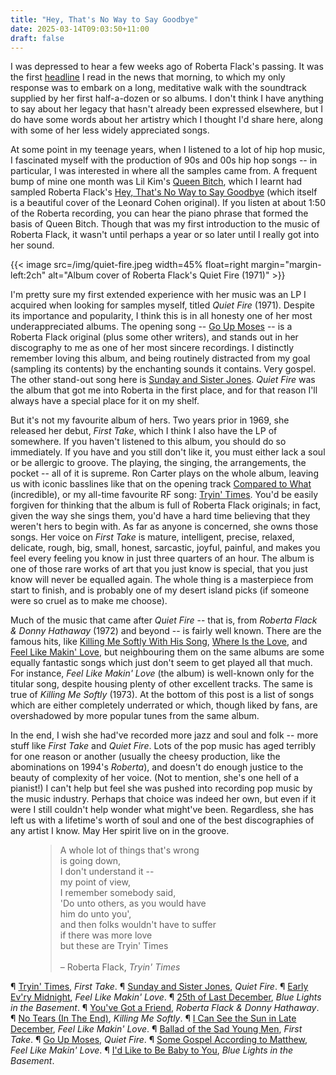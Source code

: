 ```yaml
---
title: "Hey, That's No Way to Say Goodbye"
date: 2025-03-14T09:03:50+11:00
draft: false
---
```


I was depressed to hear a few weeks ago of Roberta Flack's passing. It was the first [headline](https://www.theguardian.com/music/2025/feb/24/roberta-flack-soul-and-rb-icon-behind-killing-me-softly-dies-aged-88) I read in the news that morning, to which my only response was to embark on a long, meditative walk with the soundtrack supplied by her first half-a-dozen or so albums. I don't think I have anything to say about her legacy that hasn't already been expressed elsewhere, but I do have some words about her artistry which I thought I'd share here, along with some of her less widely appreciated songs.

At some point in my teenage years, when I listened to a lot of hip hop music, I fascinated myself with the production of 90s and 00s hip hop songs -- in particular, I was interested in where all the samples came from. A frequent bump of mine one month was Lil Kim's [Queen Bitch](https://www.youtube.com/watch?v=8rJ7VZadCGc), which I learnt had sampled Roberta Flack's [Hey, That's No Way to Say Goodbye](https://www.youtube.com/watch?v=kz38Vxkyow4) (which itself is a beautiful cover of the Leonard Cohen original). If you listen at about 1:50 of the Roberta recording, you can hear the piano phrase that formed the basis of Queen Bitch. Though that was my first introduction to the music of Roberta Flack, it wasn't until perhaps a year or so later until I really got into her sound.

{{< image src=/img/quiet-fire.jpeg width=45% float=right margin="margin-left:2ch" alt="Album cover of Roberta Flack's Quiet Fire (1971)" >}}

I'm pretty sure my first extended experience with her music was an LP I acquired when looking for samples myself, titled *Quiet Fire* (1971). Despite its importance and popularity, I think this is in all honesty one of her most underappreciated albums. The opening song -- [Go Up Moses][moses] -- is a Roberta Flack original (plus some other writers), and stands out in her discography to me as one of her most sincere recordings. I distinctly remember loving this album, and being routinely distracted from my goal (sampling its contents) by the enchanting sounds it contains. Very gospel. The other stand-out song here is [Sunday and Sister Jones][sunday-sister]. *Quiet Fire* was the album that got me into Roberta in the first place, and for that reason I'll always have a special place for it on my shelf.

But it's not my favourite album of hers. Two years prior in 1969, she released her debut, *First Take*, which I think I also have the LP of somewhere. If you haven't listened to this album, you should do so immediately. If you have and you still don't like it, you must either lack a soul or be allergic to groove. The playing, the singing, the arrangements, the pocket -- all of it is supreme. Ron Carter plays on the whole album, leaving us with iconic basslines like that on the opening track [Compared to What](https://www.youtube.com/watch?v=wDUk9Lsy_yQ) (incredible), or my all-time favourite RF song: [Tryin' Times][tryin-times]. You'd be easily forgiven for thinking that the album is full of Roberta Flack originals; in fact, given the way she sings them, you'd have a hard time believing that they weren't hers to begin with. As far as anyone is concerned, she owns those songs. Her voice on *First Take* is mature, intelligent, precise, relaxed, delicate, rough, big, small, honest, sarcastic, joyful, painful, and makes you feel every feeling you know in just three quarters of an hour. The album is one of those rare works of art that you just know is special, that you just know will never be equalled again. The whole thing is a masterpiece from start to finish, and is probably one of my desert island picks (if someone were so cruel as to make me choose). 

Much of the music that came after *Quiet Fire* -- that is, from *Roberta Flack &amp; Donny Hathaway* (1972) and beyond -- is fairly well known. There are the famous hits, like [Killing Me Softly With His Song](https://www.youtube.com/watch?v=DEbi_YjpA-Y), [Where Is the Love](https://www.youtube.com/watch?v=MBT1neIA0tc), and [Feel Like Makin' Love](https://www.youtube.com/watch?v=ySlLq9t2qgc), but neighbouring them on the same albums are some equally fantastic songs which just don't seem to get played all that much. For instance, *Feel Like Makin' Love* (the album) is well-known only for the titular song, despite housing plenty of other excellent tracks. The same is true of *Killing Me Softly* (1973). At the bottom of this post is a list of songs which are either completely underrated or which, though liked by fans, are overshadowed by more popular tunes from the same album.

In the end, I wish she had've recorded more jazz and soul and folk -- more stuff like *First Take* and *Quiet Fire*. Lots of the pop music has aged terribly for one reason or another (usually the cheesy production, like the abominations on 1994's *Roberta*), and doesn't do enough justice to the beauty of complexity of her voice. (Not to mention, she's one hell of a pianist!) I can't help but feel she was pushed into recording pop music by the music industry. Perhaps that choice was indeed her own, but even if it were I still couldn't help wonder what might've been. Regardless, she has left us with a lifetime's worth of soul and one of the best discographies of any artist I know. May Her spirit live on in the groove.

<figure>
  <blockquote>
    A whole lot of things that's wrong<br>
    is going down,<br>
    I don't understand it --<br>
    my point of view,<br>
    I remember somebody said,<br>
    'Do unto others, as you would have<br>
    him do unto you',<br>
    and then folks wouldn't have to suffer<br>
    if there was more love<br>
    but these are Tryin' Times<br>
    <br>
    <figcaption>
      – Roberta Flack, <cite>Tryin' Times</cite>            
    </figcaption>
  </blockquote>
</figure>

&para; [Tryin' Times][tryin-times], *First Take*. &para; [Sunday and Sister Jones][sunday-sister], *Quiet Fire*. &para; [Early Ev'ry Midnight][evry-midnight], *Feel Like Makin' Love*. &para; [25th of Last December][25th-december], *Blue Lights in the Basement*. &para; [You've Got a Friend][got-a-friend], *Roberta Flack &amp; Donny Hathaway*. &para; [No Tears (In The End)][no-tears], *Killing Me Softly*. &para; [I Can See the Sun in Late December][late-december], *Feel Like Makin' Love*. &para; [Ballad of the Sad Young Men][ballad-men], *First Take*. &para; [Go Up Moses][moses], *Quiet Fire*. &para; [Some Gospel According to Matthew][matthew], *Feel Like Makin' Love*. &para; [I'd Like to Be Baby to You][baby-to-you], *Blue Lights in the Basement*. 

[tryin-times]: https://www.youtube.com/watch?v=La8_flXOTrI
[ballad-men]: https://www.youtube.com/watch?v=3vjR2K6208Q
[moses]: https://www.youtube.com/watch?v=T2uN_nfMEc8
[sunday-sister]: https://www.youtube.com/watch?v=SmoClCAbLzo
[late-december]: https://www.youtube.com/watch?v=NcDBwb296ik
[matthew]: https://www.youtube.com/watch?v=h2-pNhIP0wI
[evry-midnight]: https://www.youtube.com/watch?v=_IjtqeUo8Cg
[no-tears]: https://www.youtube.com/watch?v=Cd1rOIkfgKk
[got-a-friend]: https://www.youtube.com/watch?v=RwMlpBbvB_I
[25th-december]: https://www.youtube.com/watch?v=lNobo7jHLYk
[baby-to-you]: https://www.youtube.com/watch?v=R-U8RLPiAfo

